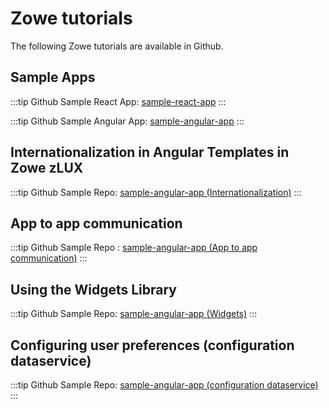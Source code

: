 # Zowe tutorials

The following Zowe tutorials are available in Github.

## Sample Apps

:::tip Github Sample React App:
[sample-react-app](https://github.com/zowe/sample-react-app/blob/lab/step-1-hello-world/README.md)
:::


:::tip Github Sample Angular App:
[sample-angular-app](https://github.com/zowe/sample-angular-app/blob/lab/step-1-hello-world/README.md)
:::

## Internationalization in Angular Templates in Zowe zLUX 

:::tip Github Sample Repo:
[sample-angular-app (Internationalization)](https://github.com/zowe/sample-angular-app/blob/lab/step-2-i18n-complete/README.md)
:::

## App to app communication

:::tip Github Sample Repo :
[sample-angular-app (App to app communication)](https://github.com/zowe/sample-angular-app/blob/lab/step-3-app2app-complete/README.md)
:::

## Using the Widgets Library

:::tip Github Sample Repo:
[sample-angular-app (Widgets)](https://github.com/zowe/sample-angular-app/blob/lab/step-4-widgets-complete/README.md)
:::

## Configuring user preferences (configuration dataservice)

:::tip Github Sample Repo:
[sample-angular-app (configuration dataservice)](https://github.com/zowe/sample-angular-app/blob/lab/step-5-config-complete/README.md)
:::


